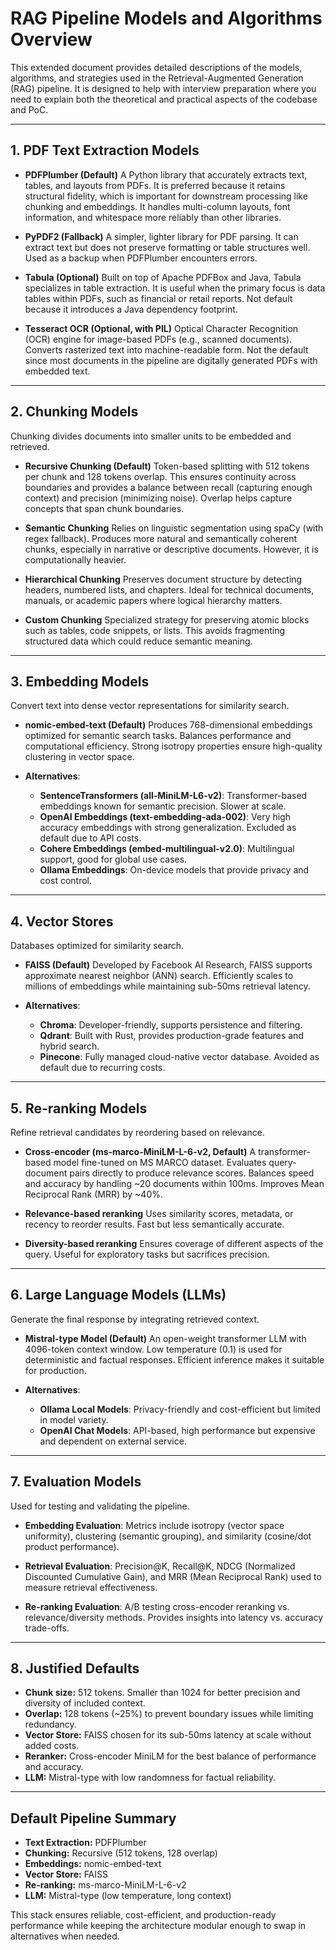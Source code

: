 # RAG Pipeline Models and Algorithms Overview

This extended document provides detailed descriptions of the models, algorithms, and strategies used in the Retrieval-Augmented Generation (RAG) pipeline. It is designed to help with interview preparation where you need to explain both the theoretical and practical aspects of the codebase and PoC.

---

## 1. PDF Text Extraction Models

* **PDFPlumber (Default)**
  A Python library that accurately extracts text, tables, and layouts from PDFs. It is preferred because it retains structural fidelity, which is important for downstream processing like chunking and embeddings. It handles multi-column layouts, font information, and whitespace more reliably than other libraries.

* **PyPDF2 (Fallback)**
  A simpler, lighter library for PDF parsing. It can extract text but does not preserve formatting or table structures well. Used as a backup when PDFPlumber encounters errors.

* **Tabula (Optional)**
  Built on top of Apache PDFBox and Java, Tabula specializes in table extraction. It is useful when the primary focus is data tables within PDFs, such as financial or retail reports. Not default because it introduces a Java dependency footprint.

* **Tesseract OCR (Optional, with PIL)**
  Optical Character Recognition (OCR) engine for image-based PDFs (e.g., scanned documents). Converts rasterized text into machine-readable form. Not the default since most documents in the pipeline are digitally generated PDFs with embedded text.

---

## 2. Chunking Models

Chunking divides documents into smaller units to be embedded and retrieved.

* **Recursive Chunking (Default)**
  Token-based splitting with 512 tokens per chunk and 128 tokens overlap. This ensures continuity across boundaries and provides a balance between recall (capturing enough context) and precision (minimizing noise). Overlap helps capture concepts that span chunk boundaries.

* **Semantic Chunking**
  Relies on linguistic segmentation using spaCy (with regex fallback). Produces more natural and semantically coherent chunks, especially in narrative or descriptive documents. However, it is computationally heavier.

* **Hierarchical Chunking**
  Preserves document structure by detecting headers, numbered lists, and chapters. Ideal for technical documents, manuals, or academic papers where logical hierarchy matters.

* **Custom Chunking**
  Specialized strategy for preserving atomic blocks such as tables, code snippets, or lists. This avoids fragmenting structured data which could reduce semantic meaning.

---

## 3. Embedding Models

Convert text into dense vector representations for similarity search.

* **nomic-embed-text (Default)**
  Produces 768-dimensional embeddings optimized for semantic search tasks. Balances performance and computational efficiency. Strong isotropy properties ensure high-quality clustering in vector space.

* **Alternatives**:

  * **SentenceTransformers (all-MiniLM-L6-v2)**: Transformer-based embeddings known for semantic precision. Slower at scale.
  * **OpenAI Embeddings (text-embedding-ada-002)**: Very high accuracy embeddings with strong generalization. Excluded as default due to API costs.
  * **Cohere Embeddings (embed-multilingual-v2.0)**: Multilingual support, good for global use cases.
  * **Ollama Embeddings**: On-device models that provide privacy and cost control.

---

## 4. Vector Stores

Databases optimized for similarity search.

* **FAISS (Default)**
  Developed by Facebook AI Research, FAISS supports approximate nearest neighbor (ANN) search. Efficiently scales to millions of embeddings while maintaining sub-50ms retrieval latency.

* **Alternatives**:

  * **Chroma**: Developer-friendly, supports persistence and filtering.
  * **Qdrant**: Built with Rust, provides production-grade features and hybrid search.
  * **Pinecone**: Fully managed cloud-native vector database. Avoided as default due to recurring costs.

---

## 5. Re-ranking Models

Refine retrieval candidates by reordering based on relevance.

* **Cross-encoder (ms-marco-MiniLM-L-6-v2, Default)**
  A transformer-based model fine-tuned on MS MARCO dataset. Evaluates query-document pairs directly to produce relevance scores. Balances speed and accuracy by handling \~20 documents within 100ms. Improves Mean Reciprocal Rank (MRR) by \~40%.

* **Relevance-based reranking**
  Uses similarity scores, metadata, or recency to reorder results. Fast but less semantically accurate.

* **Diversity-based reranking**
  Ensures coverage of different aspects of the query. Useful for exploratory tasks but sacrifices precision.

---

## 6. Large Language Models (LLMs)

Generate the final response by integrating retrieved context.

* **Mistral-type Model (Default)**
  An open-weight transformer LLM with 4096-token context window. Low temperature (0.1) is used for deterministic and factual responses. Efficient inference makes it suitable for production.

* **Alternatives**:

  * **Ollama Local Models**: Privacy-friendly and cost-efficient but limited in model variety.
  * **OpenAI Chat Models**: API-based, high performance but expensive and dependent on external service.

---

## 7. Evaluation Models

Used for testing and validating the pipeline.

* **Embedding Evaluation**:
  Metrics include isotropy (vector space uniformity), clustering (semantic grouping), and similarity (cosine/dot product performance).

* **Retrieval Evaluation**:
  Precision\@K, Recall\@K, NDCG (Normalized Discounted Cumulative Gain), and MRR (Mean Reciprocal Rank) used to measure retrieval effectiveness.

* **Re-ranking Evaluation**:
  A/B testing cross-encoder reranking vs. relevance/diversity methods. Provides insights into latency vs. accuracy trade-offs.

---

## 8. Justified Defaults

* **Chunk size:** 512 tokens. Smaller than 1024 for better precision and diversity of included context.
* **Overlap:** 128 tokens (\~25%) to prevent boundary issues while limiting redundancy.
* **Vector Store:** FAISS chosen for its sub-50ms latency at scale without added costs.
* **Reranker:** Cross-encoder MiniLM for the best balance of performance and accuracy.
* **LLM:** Mistral-type with low randomness for factual reliability.

---

## Default Pipeline Summary

* **Text Extraction:** PDFPlumber
* **Chunking:** Recursive (512 tokens, 128 overlap)
* **Embeddings:** nomic-embed-text
* **Vector Store:** FAISS
* **Re-ranking:** ms-marco-MiniLM-L-6-v2
* **LLM:** Mistral-type (low temperature, long context)

This stack ensures reliable, cost-efficient, and production-ready performance while keeping the architecture modular enough to swap in alternatives when needed.
